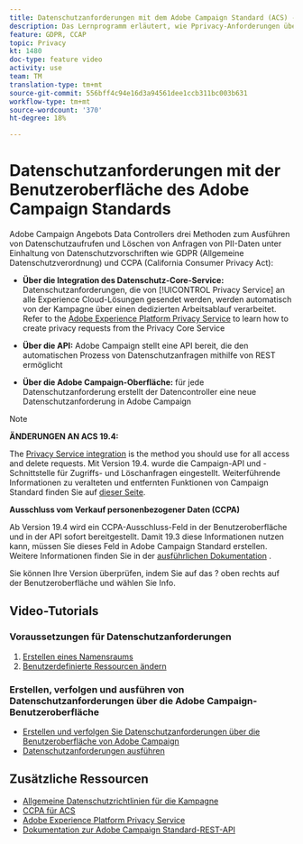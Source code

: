```yaml
---
title: Datenschutzanforderungen mit dem Adobe Campaign Standard (ACS) - Übersicht
description: Das Lernprogramm erläutert, wie Pprivacy-Anforderungen über die ACS-Schnittstelle (Adobe Campaign Standard) erstellt werden.
feature: GDPR, CCAP
topic: Privacy
kt: 1480
doc-type: feature video
activity: use
team: TM
translation-type: tm+mt
source-git-commit: 556bff4c94e16d3a94561dee1ccb311bc003b631
workflow-type: tm+mt
source-wordcount: '370'
ht-degree: 18%

---
```



# Datenschutzanforderungen mit der Benutzeroberfläche des Adobe Campaign Standards

Adobe Campaign Angebots Data Controllers drei Methoden zum Ausführen von Datenschutzaufrufen und Löschen von Anfragen von PII-Daten unter Einhaltung von Datenschutzvorschriften wie GDPR (Allgemeine Datenschutzverordnung) und CCPA (California Consumer Privacy Act):

* **Über die Integration des Datenschutz-Core-Service:** Datenschutzanforderungen, die von [!UICONTROL Privacy Service] an alle Experience Cloud-Lösungen gesendet werden, werden automatisch von der Kampagne über einen dedizierten Arbeitsablauf verarbeitet. Refer to the [Adobe Experience Platform Privacy Service](https://adobe.io/apis/cloudplatform/gdpr.html) to learn how to create privacy requests from the Privacy Core Service

* **Über die API:** Adobe Campaign stellt eine API bereit, die den automatischen Prozess von Datenschutzanfragen mithilfe von REST ermöglicht

* **Über die Adobe Campaign-Oberfläche:** für jede Datenschutzanforderung erstellt der Datencontroller eine neue Datenschutzanforderung in Adobe Campaign

>[!NOTE]
>
> **ÄNDERUNGEN AN ACS 19.4:**
> 
> The [Privacy Service integration](https://adobe.io/apis/cloudplatform/gdpr.html) is the method you should use for all access and delete requests. Mit Version 19.4. wurde die Campaign-API und -Schnittstelle für Zugriffs- und Löschanfragen eingestellt. Weiterführende Informationen zu veralteten und entfernten Funktionen von Campaign Standard finden Sie auf [dieser Seite](https://helpx.adobe.com/de/campaign/kb/acs-deprecated-and-removed-features.html).
>
>**Ausschluss vom Verkauf personenbezogener Daten (CCPA)**
>
>Ab Version 19.4 wird ein CCPA-Ausschluss-Feld in der Benutzeroberfläche und in der API sofort bereitgestellt. Damit 19.3 diese Informationen nutzen kann, müssen Sie dieses Feld in Adobe Campaign Standard erstellen. Weitere Informationen finden Sie in der [ausführlichen Dokumentation](https://helpx.adobe.com/de/campaign/kb/acs-privacy.html#ccpa) .
>
> Sie können Ihre Version überprüfen, indem Sie auf das ? oben rechts auf der Benutzeroberfläche und wählen Sie Info.

## Video-Tutorials

### Voraussetzungen für Datenschutzanforderungen

1. [Erstellen eines Namensraums](/help/privacy/namespaces-for-privacy-requests.md)
1. [Benutzerdefinierte Ressourcen ändern](/help/privacy/custom-resources-for-privacy-requests.md)

### Erstellen, verfolgen und ausführen von Datenschutzanforderungen über die Adobe Campaign-Benutzeroberfläche

* [Erstellen und verfolgen Sie Datenschutzanforderungen über die Benutzeroberfläche von Adobe Campaign](/help/privacy/create-and-track-privacy-requests.md)
* [Datenschutzanforderungen ausführen](/help/privacy/execute-privacy-requests.md)

## Zusätzliche Ressourcen

* [Allgemeine Datenschutzrichtlinien für die Kampagne](https://helpx.adobe.com/de/campaign/kb/campaign-privacy-overview.html)
* [CCPA für ACS](https://helpx.adobe.com/de/campaign/kb/acs-privacy.html#ccpa)
* [Adobe Experience Platform Privacy Service](https://adobe.io/apis/cloudplatform/gdpr.html)
* [Dokumentation zur Adobe Campaign Standard-REST-API](https://final-docs.campaign.adobe.com/doc/standard/en/api/ACS_API.html#privacy-management)
